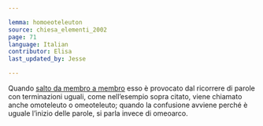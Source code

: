 ```yaml
---

lemma: homoeoteleuton
source: chiesa_elementi_2002
page: 71
language: Italian
contributor: Elisa
last_updated_by: Jesse

---
```

Quando [salto da membro a membro](SautDuMêmeAuMême.html) esso è provocato dal ricorrere di parole con terminazioni uguali, come nell’esempio sopra citato, viene chiamato anche omoteleuto o omeoteleuto; quando la confusione avviene perché è uguale l’inizio delle parole, si parla invece di omeoarco.

